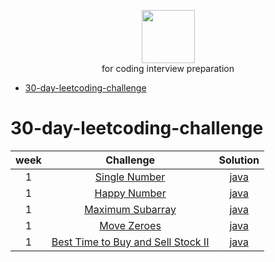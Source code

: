 <p align="center">
    <a href="https://leetcode.com/abdoo_saed">
        <img height=85 src="https://miro.medium.com/max/2720/1*gBkMCGTAdSk4tu17SCa7RQ.png">
    </a>
    <br>for coding interview preparation
</p>

* [30-day-leetcoding-challenge](#30-day-leetcoding-challenge)


# 30-day-leetcoding-challenge

| week |                                                          Challenge                                                          |                                                                                          Solution                                                                                         |
|:---:|:--------------------------------------------------------------------------------------------------------------------------:|:-----------------------------------------------------------------------------------------------------------------------------------------------------------------------------------------:|
|  1  | [Single Number](https://leetcode.com/explore/other/card/30-day-leetcoding-challenge/528/week-1/3283/)                             |           [java](https://github.com/AbdOoSaed/leetcode/blob/master/src/com/company/thirty_day_leetcoding_challenge/week1/SingleNumber/Solution.java)                |
|  1  | [Happy Number](https://leetcode.com/explore/other/card/30-day-leetcoding-challenge/528/week-1/3284/)                             |           [java](https://github.com/AbdOoSaed/leetcode/blob/master/src/com/company/thirty_day_leetcoding_challenge/week1/HappyNumber/Solution.java)                |
|  1  | [Maximum Subarray](https://leetcode.com/explore/other/card/30-day-leetcoding-challenge/528/week-1/3285/)                             |           [java](https://github.com/AbdOoSaed/leetcode/blob/master/src/com/company/thirty_day_leetcoding_challenge/week1/MaximumSubarray/Solution.java)                |
|  1  | [Move Zeroes](https://leetcode.com/explore/other/card/30-day-leetcoding-challenge/528/week-1/3286/)                             |           [java](https://github.com/AbdOoSaed/leetcode/blob/master/src/com/company/thirty_day_leetcoding_challenge/week1/MoveZeroes/Solution.java)                |
|  1  | [Best Time to Buy and Sell Stock II](https://leetcode.com/explore/challenge/card/30-day-leetcoding-challenge/528/week-1/3287/)                             |           [java](https://github.com/AbdOoSaed/leetcode/blob/master/src/com/company/thirty_day_leetcoding_challenge/week1/BestTimeToBuyAndSellStockII/Solution.java)                |
